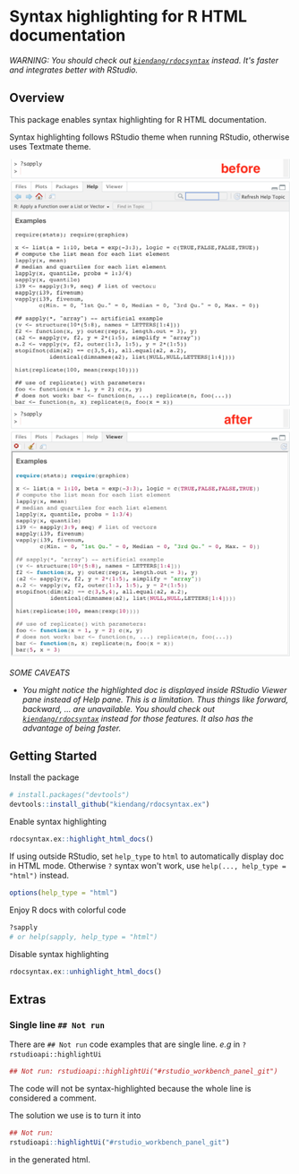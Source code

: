# Syntax highlighting for R HTML documentation


*WARNING: You should check out [`kiendang/rdocsyntax`](https://github.com/kiendang/rdocsyntax) instead.
It's faster and integrates better with RStudio.*

Overview
--------

This package enables syntax highlighting for R HTML documentation.

Syntax highlighting follows RStudio theme when running RStudio, otherwise uses Textmate theme.

<img src="screenshots/before.png" alt="before" width=650px/><img src="screenshots/after.png" alt="after" width=650px/>
<!-- ![before](screenshots/before.png =50x) ![after](screenshots/after.png =50x) -->

*SOME CAVEATS*

  - *You might notice the highlighted doc is displayed inside RStudio Viewer pane instead of Help pane. This is a limitation. Thus things like forward, backward, ... are unavailable. You should check out [`kiendang/rdocsyntax`](https://github.com/kiendang/rdocsyntax) instead for those features. It also has the advantage of being faster.*


Getting Started
---------------

Install the package

```r
# install.packages("devtools")
devtools::install_github("kiendang/rdocsyntax.ex")
```


Enable syntax highlighting

```r
rdocsyntax.ex::highlight_html_docs()
```


If using outside RStudio, set `help_type` to `html` to automatically display doc in HTML mode. Otherwise `?` syntax won't work, use `help(..., help_type = "html")` instead.

```r
options(help_type = "html")
```


Enjoy R docs with colorful code

```r
?sapply
# or help(sapply, help_type = "html")
```

Disable syntax highlighting

```r
rdocsyntax.ex::unhighlight_html_docs()
```


Extras
------

### Single line `## Not run`

There are `## Not run` code examples that are single line. *e.g* in `?rstudioapi::highlightUi`

```r
## Not run: rstudioapi::highlightUi("#rstudio_workbench_panel_git")
```

The code will not be syntax-highlighted because the whole line is considered a comment.

The solution we use is to turn it into

```r
## Not run:
rstudioapi::highlightUi("#rstudio_workbench_panel_git")
```

in the generated html.
